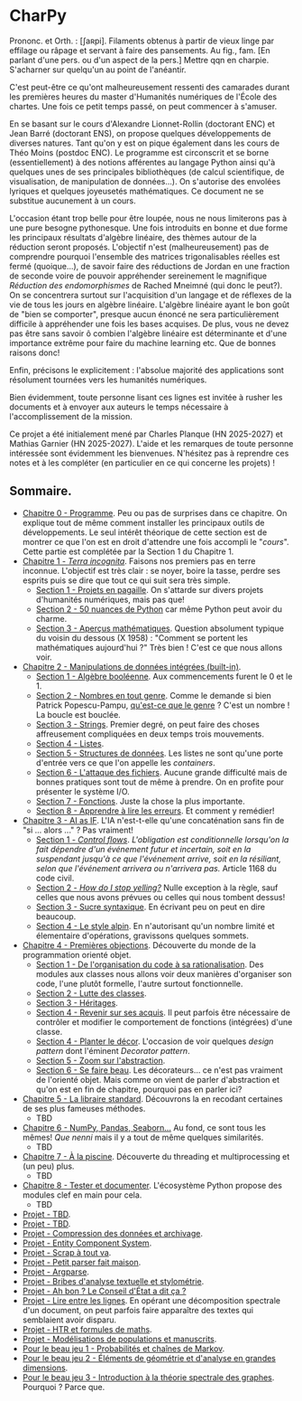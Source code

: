 # CharPy

Prononc. et Orth. : [ʃaʀpi]. Filaments obtenus à partir de vieux linge par effilage ou râpage et servant à faire des pansements. Au fig., fam. [En parlant d'une pers. ou d'un aspect de la pers.] Mettre qqn en charpie. S'acharner sur quelqu'un au point de l'anéantir.

C'est peut-être ce qu'ont malheureusement ressenti des camarades durant les premières heures du master d'Humanités numériques de l'École des chartes. Une fois ce petit temps passé, on peut commencer à s'amuser.

En se basant sur le cours d'Alexandre Lionnet-Rollin (doctorant ENC) et Jean Barré (doctorant ENS), on propose quelques développements de diverses natures. Tant qu'on y est on pique également dans les cours de Théo Moins (postdoc ENC). Le programme est circonscrit et se borne (essentiellement) à des notions afférentes au langage Python ainsi qu'à quelques unes de ses principales bibliothèques (de calcul scientifique, de visualisation, de manipulation de données...). On s'autorise des envolées lyriques et quelques joyeusetés mathématiques. Ce document ne se substitue aucunement à un cours.

L'occasion étant trop belle pour être loupée, nous ne nous limiterons pas à une pure besogne pythonesque. Une fois introduits en bonne et due forme les principaux résultats d'algèbre linéaire, des thèmes autour de la réduction seront proposés. L'objectif n'est (malheureusement) pas de comprendre pourquoi l'ensemble des matrices trigonalisables réelles est fermé (quoique...), de savoir faire des réductions de Jordan en une fraction de seconde voire de pouvoir appréhender sereinement le magnifique _Réduction des endomorphismes_ de Rached Mneimné (qui donc le peut?). On se concentrera surtout sur l'acquisition d'un langage et de réflexes de la vie de tous les jours en algèbre linéaire. L'algèbre linéaire ayant le bon goût de "bien se comporter", presque aucun énoncé ne sera particulièrement difficile à appréhender une fois les bases acquises. De plus, vous ne devez pas être sans savoir ô combien l'algèbre linéaire est déterminante et d'une importance extrême pour faire du machine learning etc. Que de bonnes raisons donc!

Enfin, précisons le explicitement : l'absolue majorité des applications sont résolument tournées vers les humanités numériques.

Bien évidemment, toute personne lisant ces lignes est invitée à rusher les documents et à envoyer aux auteurs le temps nécessaire à l'accomplissement de la mission.

Ce projet a été initialement mené par Charles Planque (HN 2025-2027) et Mathias Garnier (HN 2025-2027). L'aide et les remarques de toute personne intéressée sont évidemment les bienvenues. N'hésitez pas à reprendre ces notes et à les compléter (en particulier en ce qui concerne les projets) !

## Sommaire.
- [Chapitre 0 - Programme](Chapitre%200/Chapitre%200%20-%20Programme.ipynb). Peu ou pas de surprises dans ce chapitre. On explique tout de même comment installer les principaux outils de développements. Le seul intérêt théorique de cette section est de montrer ce que l'on est en droit d'attendre une fois accompli le "_cours_". Cette partie est complétée par la Section 1 du Chapitre 1.
- [Chapitre 1 - _Terra incognita_](). Faisons nos premiers pas en terre inconnue. L'objectif est très clair : se noyer, boire la tasse, perdre ses esprits puis se dire que tout ce qui suit sera très simple.
    - [Section 1 - Projets en pagaille](). On s'attarde sur divers projets d'humanités numériques, mais pas que!
    - [Section 2 - 50 nuances de Python]() car même Python peut avoir du charme.
    - [Section 3 - Aperçus mathématiques](). Question absolument typique du voisin du dessous (X 1958) : "Comment se portent les mathématiques aujourd'hui ?" Très bien ! C'est ce que nous allons voir.
- [Chapitre 2 - Manipulations de données intégrées (built-in)]().
    - [Section 1 - Algèbre booléenne](). Aux commencements furent le $0$ et le $1$. 
    - [Section 2 - Nombres en tout genre](). Comme le demande si bien Patrick Popescu-Pampu, [qu'est-ce que le genre](https://www.cmls.polytechnique.fr/xups/xups11-03.pdf) ? C'est un nombre ! La boucle est bouclée. 
    - [Section 3 - Strings](). Premier degré, on peut faire des choses affreusement compliquées en deux temps trois mouvements.
    - [Section 4 - Listes](). 
    - [Section 5 - Structures de données](). Les listes ne sont qu'une porte d'entrée vers ce que l'on appelle les _containers_.
    - [Section 6 - L'attaque des fichiers](). Aucune grande difficulté mais de bonnes pratiques sont tout de même à prendre. On en profite pour présenter le système I/O.
    - [Section 7 - Fonctions](). Juste la chose la plus importante.
    - [Section 8 - Apprendre à lire les erreurs](). Et comment y remédier!
- [Chapitre 3 - AI as IF](). L'IA n'est-t-elle qu'une concaténation sans fin de "si ... alors ..." ? Pas vraiment!
    - [Section 1 - _Control flows_](). _L'obligation est conditionnelle lorsqu'on la fait dépendre d'un événement futur et incertain, soit en la suspendant jusqu'à ce que l'événement arrive, soit en la résiliant, selon que l'événement arrivera ou n'arrivera pas._ Article 1168 du code civil.
    - [Section 2 - _How do I stop yelling?_]() Nulle exception à la règle, sauf celles que nous avons prévues ou celles qui nous tombent dessus!
    - [Section 3 - Sucre syntaxique](). En écrivant peu on peut en dire beaucoup.
    - [Section 4 - Le style alpin](). En n'autorisant qu'un nombre limité et élementaire d'opérations, gravissons quelques sommets.
- [Chapitre 4 - Premières objections](). Découverte du monde de la programmation orienté objet.
    - [Section 1 - De l'organisation du code à sa rationalisation](). Des modules aux classes nous allons voir deux manières d'organiser son code, l'une plutôt formelle, l'autre surtout fonctionnelle.
    - [Section 2 - Lutte des classes]().
    - [Section 3 - Héritages]().
    - [Section 4 - Revenir sur ses acquis](). Il peut parfois être nécessaire de contrôler et modifier le comportement de fonctions (intégrées) d'une classe.
    - [Section 4 - Planter le décor](). L'occasion de voir quelques _design pattern_ dont l'éminent _Decorator pattern_.
    - [Section 5 - Zoom sur l'abstraction]().
    - [Section 6 - Se faire beau](). Les décorateurs... ce n'est pas vraiment de l'orienté objet. Mais comme on vient de parler d'abstraction et qu'on est en fin de chapitre, pourquoi pas en parler ici?
- [Chapitre 5 - La libraire standard](). Découvrons la en recodant certaines de ses plus fameuses méthodes.
    - TBD
- [Chapitre 6 - NumPy, Pandas, Seaborn...]() Au fond, ce sont tous les mêmes! _Que nenni_ mais il y a tout de même quelques similarités.
    - TBD
- [Chapitre 7 - À la piscine](). Découverte du threading et multiprocessing et (un peu) plus.
    - TBD
- [Chapitre 8 - Tester et documenter](). L'écosystème Python propose des modules clef en main pour cela.
    - TBD
- [Projet - TBD]().
- [Projet - TBD]().
- [Projet - Compression des données et archivage]().
- [Projet - Entity Component System]().
- [Projet - Scrap à tout va]().
- [Projet - Petit parser fait maison]().
- [Projet - Argparse]().
- [Projet - Bribes d'analyse textuelle et stylométrie]().
- [Projet - Ah bon ? Le Conseil d'État a dit ça ?]()
- [Projet - Lire entre les lignes](). En opérant une décomposition spectrale d'un document, on peut parfois faire apparaître des textes qui semblaient avoir disparu.
- [Projet - HTR et formules de maths]().
- [Projet - Modélisations de populations et manuscrits](Projets/Projet%20-%20Modélisations%20de%20populations%20et%20manuscrits.ipynb).
- [Pour le beau jeu 1 - Probabilités et chaînes de Markov]().
- [Pour le beau jeu 2 - Éléments de géométrie et d'analyse en grandes dimensions]().
- [Pour le beau jeu 3 - Introduction à la théorie spectrale des graphes](). Pourquoi ? Parce que.



<!-- https://docs.python.org/3/tutorial/datastructures.html
-->